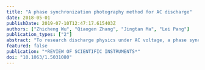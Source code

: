 ```yaml
---
title: "A phase synchronization photography method for AC discharge"
date: 2018-05-01
publishDate: 2019-07-10T12:47:17.615403Z
authors: ["Zhicheng Wu", "Qiaogen Zhang", "Jingtan Ma", "Lei Pang"]
publication_types: ["2"]
abstract: "To research discharge physics under AC voltage, a phase synchronization photography method is presented. By using a permanent-magnet synchronous motor to drive a photography mask synchronized with a discharge power supply, discharge images in a specific phase window can be recorded. Some examples of discharges photographed by this method, including the corona discharge in SF6 and the corona discharge along the air/epoxy surface, demonstrate the feasibility of this method. Therefore, this method provides an effective tool for discharge physics researchers. Published by AIP Publishing."
featured: false
publication: "*REVIEW OF SCIENTIFIC INSTRUMENTS*"
doi: "10.1063/1.5031080"
---
```



